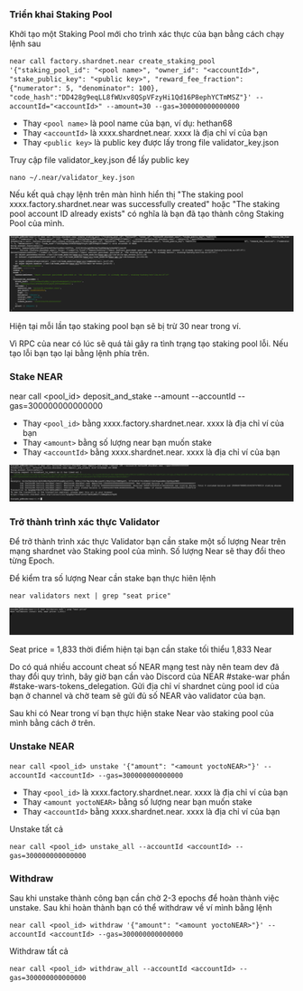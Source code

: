 ### Triển khai Staking Pool

Khởi tạo một Staking Pool mới cho trình xác thực của bạn bằng cách chạy lệnh sau
```
near call factory.shardnet.near create_staking_pool '{"staking_pool_id": "<pool name>", "owner_id": "<accountId>", "stake_public_key": "<public key>", "reward_fee_fraction": {"numerator": 5, "denominator": 100}, "code_hash":"DD428g9eqLL8fWUxv8QSpVFzyHi1Qd16P8ephYCTmMSZ"}' --accountId="<accountId>" --amount=30 --gas=300000000000000
```

* Thay ```<pool name>``` là pool name của bạn, ví dụ: hethan68
* Thay ```<accountId>``` là xxxx.shardnet.near. xxxx là địa chỉ ví của bạn
* Thay ```<public key>``` là public key được lấy trong file validator_key.json

Truy cập file validator_key.json để lấy public key
```
nano ~/.near/validator_key.json
```
  
Nếu kết quả chạy lệnh trên màn hình hiển thị "The staking pool xxxx.factory.shardnet.near was successfully created" hoặc "The staking pool account ID already exists" có nghĩa là bạn đã tạo thành công Staking Pool của mình.
  
![img](./image/Staking-pool-01.png)

Hiện tại mỗi lần tạo staking pool bạn sẽ bị trừ 30 near trong ví.
  
Vì RPC của near có lúc sẽ quá tải gây ra tình trạng tạo staking pool lỗi. Nếu tạo lỗi bạn tạo lại bằng lệnh phía trên.

### Stake NEAR

near call <pool_id> deposit_and_stake --amount <amount> --accountId <accountId> --gas=300000000000000

* Thay ```<pool_id>``` bằng xxxx.factory.shardnet.near. xxxx là địa chỉ ví của bạn
* Thay ```<amount>``` bằng số lượng near bạn muốn stake
* Thay ```<accountId>``` bằng xxxx.shardnet.near. xxxx là địa chỉ ví của bạn
  
![img](./image/Staking-pool-02.png)
  
### Trở thành trình xác thực Validator
  
Để trở thành trình xác thực Validator bạn cần stake một số lượng Near trên mạng shardnet vào Staking pool của mình. Số lượng Near sẽ thay đổi theo từng Epoch.

Để kiểm tra số lượng Near cần stake bạn thực hiên lệnh
  
```
near validators next | grep "seat price"
```

![img](./image/seat-price.png)
  
Seat price = 1,833 thời điểm hiện tại bạn cần stake tối thiểu 1,833 Near

Do có quá nhiều account cheat số NEAR mạng test này nên team dev đã thay đổi quy trình, bây giờ bạn cần vào Discord của NEAR #stake-war phần #stake-wars-tokens_delegation. Gửi địa chỉ ví shardnet cùng pool id của bạn ở channel và chờ team sẽ gửi đủ số NEAR vào validator của bạn.
  
Sau khi có Near trong ví bạn thực hiện stake Near vào staking pool của mình bằng cách ở trên. 

### Unstake NEAR
  
```
near call <pool_id> unstake '{"amount": "<amount yoctoNEAR>"}' --accountId <accountId> --gas=300000000000000
```
* Thay ```<pool_id>``` là xxxx.factory.shardnet.near. xxxx là địa chỉ ví của bạn
* Thay ```<amount yoctoNEAR>``` bằng số lượng near bạn muốn stake
* Thay ```<accountId>``` bằng xxxx.shardnet.near. xxxx là địa chỉ ví của bạn
 
Unstake tất cả
```
near call <pool_id> unstake_all --accountId <accountId> --gas=300000000000000
```

### Withdraw

Sau khi unstake thành công bạn cần chờ 2-3 epochs để hoàn thành việc unstake. Sau khi hoàn thành bạn có thể withdraw về ví mình bằng lệnh
```
near call <pool_id> withdraw '{"amount": "<amount yoctoNEAR>"}' --accountId <accountId> --gas=300000000000000
```

Withdraw tất cả

```
near call <pool_id> withdraw_all --accountId <accountId> --gas=300000000000000
```
